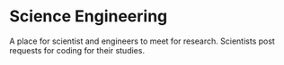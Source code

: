 # Science Engineering

A place for scientist and engineers to meet for research. Scientists post requests for coding for their studies.
